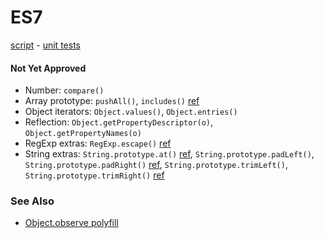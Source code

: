 # ES7

[script](es7.js) -
[unit tests](http://inexorabletash.github.io/polyfill/experimental/tests/es7.html)

#### Not Yet Approved
* Number: `compare()`
* Array prototype: `pushAll()`, `includes()` [ref](https://github.com/domenic/Array.prototype.contains/)
* Object iterators: `Object.values()`, `Object.entries()`
* Reflection: `Object.getPropertyDescriptor(o)`, `Object.getPropertyNames(o)`
* RegExp extras: `RegExp.escape()` [ref](http://esdiscuss.org/topic/regexp-escape)
* String extras: `String.prototype.at()` [ref](http://wiki.ecmascript.org/doku.php?id=strawman:string_at),
  `String.prototype.padLeft()`, `String.prototype.padRight()` [ref](http://wiki.ecmascript.org/doku.php?id=strawman:string_padding),
  `String.prototype.trimLeft()`, `String.prototype.trimRight()` [ref](https://gist.github.com/DmitrySoshnikov/65a2070477fffb465048)


### See Also
* [Object.observe polyfill](https://gist.github.com/inexorabletash/8010316)
